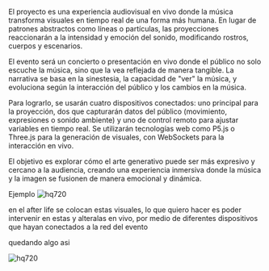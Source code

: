 El proyecto es una experiencia audiovisual en vivo donde la música transforma visuales en tiempo real de una forma más humana. En lugar de patrones abstractos como líneas o partículas, las proyecciones reaccionarán a la intensidad y emoción del sonido, modificando rostros, cuerpos y escenarios.

El evento será un concierto o presentación en vivo donde el público no solo escuche la música, sino que la vea reflejada de manera tangible. La narrativa se basa en la sinestesia, la capacidad de "ver" la música, y evoluciona según la interacción del público y los cambios en la música.

Para lograrlo, se usarán cuatro dispositivos conectados: uno principal para la proyección, dos que capturarán datos del público (movimiento, expresiones o sonido ambiente) y uno de control remoto para ajustar variables en tiempo real. Se utilizarán tecnologías web como P5.js o Three.js para la generación de visuales, con WebSockets para la interacción en vivo.

El objetivo es explorar cómo el arte generativo puede ser más expresivo y cercano a la audiencia, creando una experiencia inmersiva donde la música y la imagen se fusionen de manera emocional y dinámica.


Ejemplo
![hq720](https://github.com/user-attachments/assets/284f031d-81d8-47f0-91ad-3e39da214a50)

en el after life se colocan estas visuales, lo que quiero hacer es poder intervenir en estas y alteralas en vivo, por medio de diferentes dispositivos que hayan conectados a la red del evento

quedando algo asi 

![hq720](https://github.com/user-attachments/assets/28e40d63-3e2e-4f7c-83da-720383aeb8d6)

